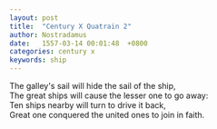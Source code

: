 ```yaml
---
layout: post
title:  "Century X Quatrain 2"
author: Nostradamus
date:   1557-03-14 00:01:48  +0800
categories: century x
keywords: ship
---
```

The galley's sail will hide the sail of the ship,  
The great ships will cause the lesser one to go away:  
Ten ships nearby will turn to drive it back,  
Great one conquered the united ones to join in faith.